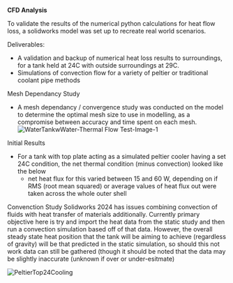 **CFD Analysis**

To validate the results of the numerical python calculations for heat flow loss, a solidworks model was set up to recreate real world scenarios.

Deliverables:
* A validation and backup of numerical heat loss results to surroundings, for a tank held at 24C with outside surroundings at 29C.
* Simulations of convection flow for a variety of peltier or traditional coolant pipe methods

Mesh Dependancy Study
* A mesh dependancy / convergence study was conducted on the model to determine the optimal mesh size to use in modelling, as a compromise between accuracy and time spent on each mesh.
  ![WaterTankwWater-Thermal Flow Test-Image-1](https://github.com/user-attachments/assets/e8e47fb8-39bc-470c-a658-6d47428a5f3f)


Initial Results
* For a tank with top plate acting as a simulated peltier cooler having a set 24C condition, the net thermal condition (minus convection) looked like the below
  * net heat flux for this varied between 15 and 60 W, depending on if RMS (root mean squared) or average values of heat flux out were taken across the whole outer shell

Convenction Study
Solidworks 2024 has issues combining convection of fluids with heat transfer of materials additionally. Currently primary objective here is try and import the heat data from the static study and then run a convection simulation based off of that data.
However, the overall steady state heat position that the tank will be aiming to achieve (regardless of gravity) will be that predicted in the static simulation, so should this not work data can still be gathered (though it should be noted that the data may be slightly inaccurate (unknown if over or under-esitmate)

![PeltierTop24Cooling](https://github.com/user-attachments/assets/ba0c682e-e84a-497d-86a9-a85c0aa002a2)
